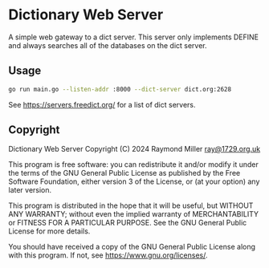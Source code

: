 # Dictionary Web Server

A simple web gateway to a dict server. This server only implements DEFINE and
always searches all of the databases on the dict server.

## Usage

``` bash
go run main.go --listen-addr :8000 --dict-server dict.org:2628
```

See https://servers.freedict.org/ for a list of dict servers.

## Copyright

Dictionary Web Server
Copyright (C) 2024 Raymond Miller <ray@1729.org.uk>

This program is free software: you can redistribute it and/or modify
it under the terms of the GNU General Public License as published by
the Free Software Foundation, either version 3 of the License, or
(at your option) any later version.

This program is distributed in the hope that it will be useful,
but WITHOUT ANY WARRANTY; without even the implied warranty of
MERCHANTABILITY or FITNESS FOR A PARTICULAR PURPOSE.  See the
GNU General Public License for more details.

You should have received a copy of the GNU General Public License
along with this program.  If not, see <https://www.gnu.org/licenses/>.
